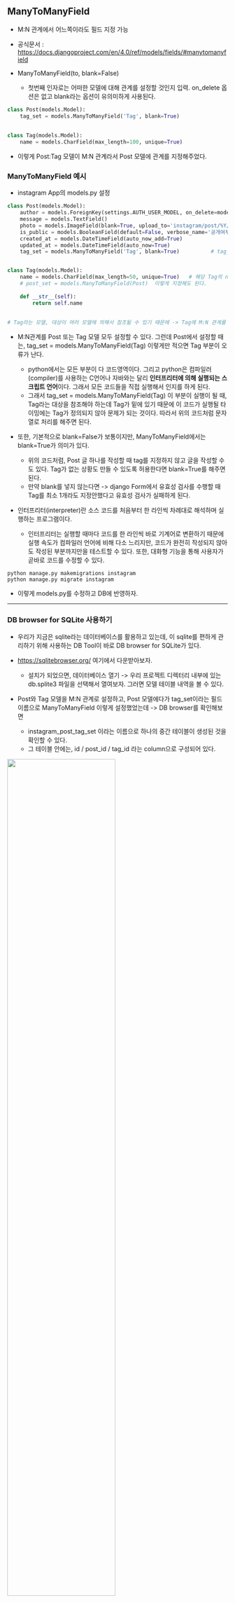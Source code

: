## ManyToManyField
- M:N 관계에서 어느쪽이라도 필드 지정 가능
- 공식문서 : https://docs.djangoproject.com/en/4.0/ref/models/fields/#manytomanyfield


- ManyToManyField(to, blank=False)
  - 첫번째 인자로는 어떠한 모델에 대해 관계를 설정할 것인지 입력. on_delete 옵션은 없고 blank라는 옵션이 유의미하게 사용된다.

```python
class Post(models.Model):
    tag_set = models.ManyToManyField('Tag', blank=True)
    
    
class Tag(models.Model):
    name = models.CharField(max_length=100, unique=True)
```

- 이렇게 Post:Tag 모델이 M:N 관계라서 Post 모델에 관계를 지정해주었다.


### ManyToManyField 예시
- instagram App의 models.py 설정
```python
class Post(models.Model):       
    author = models.ForeignKey(settings.AUTH_USER_MODEL, on_delete=models.CASCADE)
    message = models.TextField()    
    photo = models.ImageField(blank=True, upload_to='instagram/post/%Y/%m/%d') 
    is_public = models.BooleanField(default=False, verbose_name='공개여부')      
    created_at = models.DateTimeField(auto_now_add=True)
    updated_at = models.DateTimeField(auto_now=True) 
    tag_set = models.ManyToManyField('Tag', blank=True)          # tag_set = models.ManyToManyField(Tag) 이 코드는 에러


class Tag(models.Model):
    name = models.CharField(max_length=50, unique=True)   # 해당 Tag의 name은 하나가 생성이 되면, Tag 테이블 내에서 유니크함을 보장받도록 하는 것이 맞다는 판단으로 설정
    # post_set = models.ManyToManyField(Post)  이렇게 지정해도 된다.
   
    def __str__(self):
        return self.name
    
    
# Tag라는 모델, 대상이 여러 모델에 의해서 참조될 수 있기 때문에 -> Tag에 M:N 관계를 설정하는 것 보다는, Tag를 활용하는 모델에다가 설정하는 것이 더 의미에 맞다. 
```

- M:N관계를 Post 또는 Tag 모델 모두 설정할 수 있다. 그런데 Post에서 설정할 때는, tag_set = models.ManyToManyField(Tag) 이렇게만 적으면 Tag 부분이 오류가 난다.
  - python에서는 모든 부분이 다 코드영역이다. 그리고 python은 컴파일러(compiler)를 사용하는 C언어나 자바와는 달리 **인터프리터에 의해 실행되는 스크립트 언어**이다. 그래서 모든 코드들을 직접 실행해서 인지를 하게 된다. 
  - 그래서 tag_set = models.ManyToManyField(Tag) 이 부분이 실행이 될 때, Tag라는 대상을 참조해야 하는데 Tag가 밑에 있기 때문에 이 코드가 실행될 타이밍에는 Tag가 정의되지 않아 문제가 되는 것이다. 따라서 위의 코드처럼 문자열로 처리를 해주면 된다. 

- 또한, 기본적으로 blank=False가 보통이지만, ManyToManyField에서는 blank=True가 의미가 있다.
  - 위의 코드처럼, Post 글 하나를 작성할 때 tag를 지정하지 않고 글을 작성할 수도 있다. Tag가 없는 상황도 만들 수 있도록 허용한다면 blank=True를 해주면 된다. 
  - 만약 blank를 넣지 않는다면 -> django Form에서 유효성 검사를 수행할 때 Tag를 최소 1개라도 지정안했다고 유효성 검사가 실패하게 된다.


- 인터프리터(interpreter)란 소스 코드를 처음부터 한 라인씩 차례대로 해석하며 실행하는 프로그램이다. 
  - 인터프리터는 실행할 때마다 코드를 한 라인씩 바로 기계어로 변환하기 때문에 실행 속도가 컴파일러 언어에 비해 다소 느리지만, 코드가 완전히 작성되지 않아도 작성된 부분까지만을 테스트할 수 있다. 또한, 대화형 기능을 통해 사용자가 곧바로 코드를 수정할 수 있다.

```terminal
python manage.py makemigrations instagram
python manage.py migrate instagram
```
- 이렇게 models.py를 수정하고 DB에 반영하자.

* * *

### DB browser for SQLite 사용하기
- 우리가 지금은 sqlite라는 데이터베이스를 활용하고 있는데, 이 sqlite를 편하게 관리하기 위해 사용하는 DB Tool이 바로 DB browser for SQLite가 있다.
- https://sqlitebrowser.org/ 여기에서 다운받아보자.
  - 설치가 되었으면, 데이터베이스 열기 -> 우리 프로젝트 디렉터리 내부에 있는 db.splite3 파일을 선택해서 열여보자. 그러면 모델 테이블 내역을 볼 수 있다.

- Post와 Tag 모델을 M:N 관계로 설정하고, Post 모델에다가 tag_set이라는 필드이름으로 ManyToManyField 이렇게 설정했었는데 -> DB browser를 확인해보면
  - instagram_post_tag_set 이라는 이름으로 하나의 중간 테이블이 생성된 것을 확인할 수 있다.
  - 그 테이블 안에는, id / post_id / tag_id 라는 column으로 구성되어 있다.
<img src="https://user-images.githubusercontent.com/95380638/153165790-f7f9efe6-391d-4ab3-86b9-317754f467dd.png" width="70%" height="70%">


- ForeignKey(1:N관계)와 OneToOneField(1:1관계)는 2개의 모델 테이블만 있으면 충분한데, ManyToManyField(M:N관계)는 2개의 테이블만으로는 관계를 정의할 수가 없다. M:N관계를 위해서는 중간 테이블이 새롭게 필요하게 된다. 그래서 2개의 모델의 pk값을 column으로 정의한 테이블이 생성된다.
- DB browser를 통해서 봤을 때는 Post 모델에 M:N관계를 설정했지만 Post 모델에는 새로운 필드가 생기지 않았음을 확인할 수 있다.

* * *

### Tag 모델 admin.py에 등록하기
```python
from .models import Post, Comment, Tag 

@admin.register(Tag)
class TagAdmin(admin.ModelAdmin):
    pass
```

- 이렇게 입력하면 admin 페이지에 Tag 모델이 뜨게 된다.


- 그리고, admin 페이지에서 Post 모델의 객체를 하나 클릭해보면 -> Tag set: 이라는 부분이 생성되어 있다. +를 누르면 name이라고 뜨게 되고 여기에 tag 이름을 입력해보자. 

<img width="554" alt="image" src="https://user-images.githubusercontent.com/95380638/153171670-a9bb980e-5b52-484c-9246-141de60abd7b.png">

- 그러면 다음과 같이 입력한 이름이 tag로 지정된다. 따라서 1개의 post에 여러 개의 tag가 담겨져 있을 수 있다. 


### django shell로 확인해보기
```terminal
In [1]: from instagram.models import Post, Tag

In [2]: post = Post.objects.first()

In [3]: post
Out[3]: <Post: 네번째 포스팅>

In [4]: post.tag_set
Out[4]: <django.db.models.fields.related_descriptors.create_forward_many_to_many_manager.<locals>.ManyRelatedManager at 0x10b59b400>

In [5]: post.tag_set.all()
Out[5]: <QuerySet [<Tag: 파이썬>]>



In [6]: tag = Tag.objects.first()

In [7]: tag
Out[7]: <Tag: 파이썬>

In [10]: tag.post_set.all()
Out[10]: <QuerySet [<Post: 네번째 포스팅>]>
```


- post.tag_set.all() -> 조회한 post 객체에 해당하는 pk값으로 tag_set 테이블에 있는 tag_id를 매칭하고, 그 pk값에 해당하는 Tag 모델의 객체를 가져와주는 것이다.
- tag.post_set.all() -> 조회한 tag 객체에 해당하는 pk값으로 tag_set 테이블에 있는 post_id를 매칭하고, **reverse 이기 때문에 _set 을 붙여주고, 그 pk값에 해당하는 Post 모델의 객체를 가져와준다.**


- 그리고 이제 Tag 모델에 새로운 객체 하나를 생성해보자.
```terminal
In [1]: from instagram.models import Post, Tag

In [2]: Tag.objects.create(name="장고")
Out[2]: <Tag: 장고>

In [3]: Tag.objects.create(name="AskCompany")
Out[3]: <Tag: AskCompany>

In [4]: Tag.objects.all()
Out[4]: <QuerySet [<Tag: 파이썬>, <Tag: 장고>, <Tag: AskCompany>]>
```

- 이렇게 Tag 모델에 새로운 객체들을 생성해볼 수 있다. 하지만, Tag 모델에만 객체들을 생성한 것이기 때문에 중간 테이블인 Instagram_post_tag_set 모델에는 여전히 객체가 1개밖에 없다.
```terminal
In [8]: post.tag_set.all()
Out[8]: <QuerySet [<Tag: 파이썬>]>

In [9]: tag = Tag.objects.get(name="장고")

In [10]: post.tag_set.add(tag)

In [11]: post.tag_set.all()
Out[11]: <QuerySet [<Tag: 파이썬>, <Tag: 장고>]>



In [12]: post.tag_set.remove(tag)

In [13]: post.tag_set.all()
Out[13]: <QuerySet [<Tag: 파이썬>]>
```

- In [9,10,11] 을 보면, tag라는 변수에 장고라는 이름의 Tag 모델 객체를 조회하고 / post객체에 중간 테이블인 tag_set에 pk로 접근할 때 이 tag 객체를 추가해달라고 하는 것. / 그래서 post 객체의 pk로 접근하게 되면 2개의 tag가 조회되는 것을 확인할 수 있다.
- 그리고 post.tag_set.remove(tag) 이렇게 remove를 사용하면 삭제도 된다.



